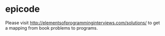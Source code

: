 # epicode
Please visit http://elementsofprogramminginterviews.com/solutions/ to get a mapping from book problems to programs.
